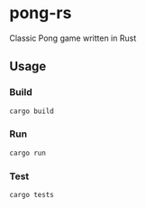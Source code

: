 # pong-rs

Classic Pong game written in Rust

## Usage

### Build

```sh
cargo build
```

### Run

```sh
cargo run
```

### Test

```sh
cargo tests
```
